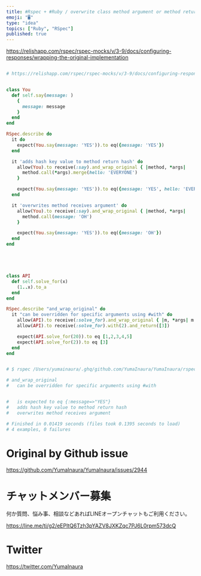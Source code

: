 ```yaml
---
title: #Rspec + #Ruby / overwrite class method argument or method return valu
emoji: "🖥"
type: "idea"
topics: ["Ruby", "RSpec"]
published: true
---
```


https://relishapp.com/rspec/rspec-mocks/v/3-9/docs/configuring-responses/wrapping-the-original-implementation

```rb

# https://relishapp.com/rspec/rspec-mocks/v/3-9/docs/configuring-responses/wrapping-the-original-implementation


class You
  def self.say(message: )
    {
      message: message
    }
  end
end

RSpec.describe do
  it do
    expect(You.say(message: 'YES')).to eq({message: 'YES'})
  end

  it 'adds hash key value to method return hash' do
    allow(You).to receive(:say).and_wrap_original { |method, *args|
      method.call(*args).merge(hello: 'EVERYONE')
    }

    expect(You.say(message: 'YES')).to eq({message: 'YES', hello: 'EVERYONE'})
  end

  it 'overwrites method receives argument' do
    allow(You).to receive(:say).and_wrap_original { |method, *args|
      method.call(message: 'OH')
    }

    expect(You.say(message: 'YES')).to eq({message: 'OH'})
  end
end





class API
  def self.solve_for(x)
    (1..x).to_a
  end
end

RSpec.describe "and_wrap_original" do
  it "can be overridden for specific arguments using #with" do
    allow(API).to receive(:solve_for).and_wrap_original { |m, *args| m.call(*args).first(5) }
    allow(API).to receive(:solve_for).with(2).and_return([3])

    expect(API.solve_for(20)).to eq [1,2,3,4,5]
    expect(API.solve_for(2)).to eq [3]
  end
end


# $ rspec /Users/yumainaura/.ghq/github.com/YumaInaura/YumaInaura/rspec/wrapping.rb

# and_wrap_original
#   can be overridden for specific arguments using #with


#   is expected to eq {:message=>"YES"}
#   adds hash key value to method return hash
#   overwrites method receives argument

# Finished in 0.01419 seconds (files took 0.1395 seconds to load)
# 4 examples, 0 failures

```

# Original by Github issue

https://github.com/YumaInaura/YumaInaura/issues/2944








<!-- Update From Qiita API -->

# チャットメンバー募集


何か質問、悩み事、相談などあればLINEオープンチャットもご利用ください。

https://line.me/ti/g2/eEPltQ6Tzh3pYAZV8JXKZqc7PJ6L0rpm573dcQ





# Twitter


https://twitter.com/YumaInaura


<!-- Update From Qiita API -->


